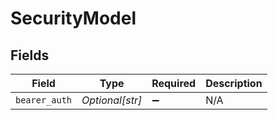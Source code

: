 # SecurityModel


## Fields

| Field              | Type               | Required           | Description        |
| ------------------ | ------------------ | ------------------ | ------------------ |
| `bearer_auth`      | *Optional[str]*    | :heavy_minus_sign: | N/A                |